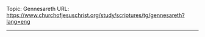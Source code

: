 Topic: Gennesareth
URL: https://www.churchofjesuschrist.org/study/scriptures/tg/gennesareth?lang=eng

---

